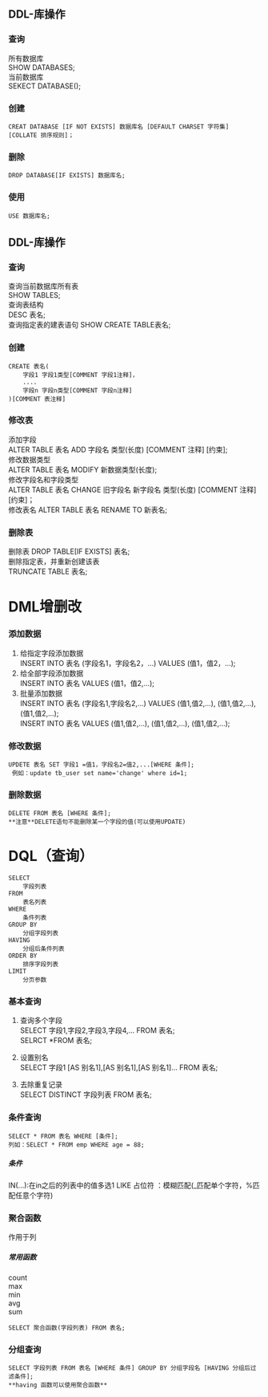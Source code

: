  ## DDL-库操作

### 查询

所有数据库  
	SHOW DATABASES;  
当前数据库  
	SEKECT DATABASE();  

### 创建

	CREAT DATABASE [IF NOT EXISTS] 数据库名 [DEFAULT CHARSET 字符集] [COLLATE 排序规则]；

### 删除

	DROP DATABASE[IF EXISTS] 数据库名;

### 使用

	USE 数据库名;
	
## DDL-库操作

### 查询

查询当前数据库所有表  
	SHOW TABLES;  
查询表结构  
	DESC 表名;  
查询指定表的建表语句
	SHOW CREATE TABLE表名;

### 创建

	CREATE 表名( 
		字段1 字段1类型[COMMENT 字段1注释]，
		....
		字段n 字段n类型[COMMENT 字段n注释]
	)[COMMENT 表注释]


### 修改表

添加字段  
	ALTER TABLE 表名 ADD 字段名 类型(长度) [COMMENT 注释] [约束];  
修改数据类型  
	ALTER TABLE 表名 MODIFY 新数据类型(长度);  
修改字段名和字段类型  
	ALTER TABLE 表名 CHANGE 旧字段名 新字段名 类型(长度) [COMMENT 注释] [约束]；  
修改表名
	ALTER TABLE 表名 RENAME TO 新表名;

### 删除表  

删除表
	DROP TABLE[IF EXISTS] 表名;  
删除指定表，并重新创建该表  
	TRUNCATE TABLE 表名;  

# DML增删改

### 添加数据

1. 给指定字段添加数据  
	INSERT INTO 表名 (字段名1，字段名2，...) VALUES (值1，值2，...);  
2. 给全部字段添加数据  
	INSERT INTO 表名 VALUES (值1，值2,...);  
3. 批量添加数据  
	INSERT INTO 表名 (字段名1,字段名2,...) VALUES (值1,值2,...), (值1,值2,...), (值1,值2,...);  
	INSERT INTO 表名 VALUES (值1,值2,...), (值1,值2,...), (值1,值2,...);  

### 修改数据

	UPDETE 表名 SET 字段1 =值1，字段名2=值2,...[WHERE 条件];  
	 例如：update tb_user set name='change' where id=1;

### 删除数据

	DELETE FROM 表名 [WHERE 条件];    
	**注意**DELETE语句不能删除某一个字段的值(可以使用UPDATE)


# DQL（查询）

	SELECT  
		字段列表  
	FROM  
		表名列表  
	WHERE  
		条件列表  
	GROUP BY  
		分组字段列表  
	HAVING  
		分组后条件列表  
	ORDER BY  
		排序字段列表  
	LIMIT  
		分页参数  
	
###  基本查询

1. 查询多个字段  
	SELECT 字段1,字段2,字段3,字段4,... FROM 表名;  
	SELRCT *FROM 表名;

2. 设置别名  
	SELECT 字段1 [AS 别名1],[AS 别名1],[AS 别名1]... FROM 表名;

3. 去除重复记录  
	SELECT DISTINCT 字段列表 FROM 表名;  

### 条件查询

	SELECT * FROM 表名 WHERE [条件];  
	列如：SELECT * FROM emp WHERE age = 88;  

##### 条件

IN(...):在in之后的列表中的值多选1
LIKE 占位符 ：模糊匹配(_匹配单个字符，%匹配任意个字符)

### 聚合函数

作用于列

##### 常用函数

count  
max  
min  
avg  
sum  

	SELECT 聚合函数(字段列表) FROM 表名;

### 分组查询

	SELECT 字段列表 FROM 表名 [WHERE 条件] GROUP BY 分组字段名 [HAVING 分组后过滤条件];  
	**having 函数可以使用聚合函数**
